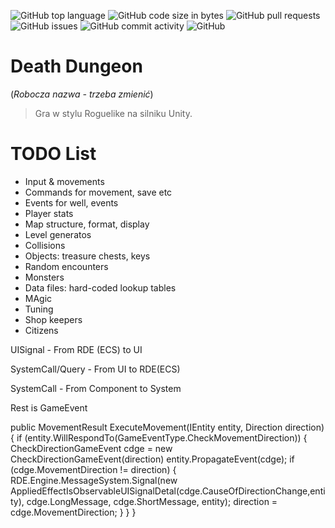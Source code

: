 
![GitHub top language](https://img.shields.io/github/languages/top/smolen89/death-dungeon.svg?style=plastic)
![GitHub code size in bytes](https://img.shields.io/github/languages/code-size/smolen89/death-dungeon.svg?color=darkcyan&style=plastic)
![GitHub pull requests](https://img.shields.io/github/issues-pr/smolen89/death-dungeon.svg?style=plastic)
![GitHub issues](https://img.shields.io/github/issues/smolen89/death-dungeon.svg?style=plastic)
![GitHub commit activity](https://img.shields.io/github/commit-activity/w/smolen89/death-dungeon.svg?style=plastic)
![GitHub](https://img.shields.io/github/license/smolen89/death-dungeon.svg?style=plastic)
# Death Dungeon

 (_Robocza nazwa - trzeba zmienić_)

> Gra w stylu Roguelike na silniku Unity.

# TODO List

- Input & movements
- Commands for movement, save etc
- Events for well, events
- Player stats
- Map structure, format, display
- Level generatos
- Collisions
- Objects: treasure chests, keys
- Random encounters
- Monsters
- Data files: hard-coded lookup tables
- MAgic
- Tuning
- Shop keepers
- Citizens



UISignal - From RDE (ECS) to UI

SystemCall/Query - From UI to RDE(ECS)

SystemCall - From Component to System

Rest is GameEvent


public MovementResult ExecuteMovement(IEntity entity, Direction direction)
{
    if (entity.WillRespondTo(GameEventType.CheckMovementDirection))
    {
        CheckDirectionGameEvent cdge = new CheckDirectionGameEvent(direction)
        entity.PropagateEvent(cdge);
        if (cdge.MovementDirection != direction)
        {
            RDE.Engine.MessageSystem.Signal(new AppliedEffectIsObservableUISignalDetal(cdge.CauseOfDirectionChange,entity),
            cdge.LongMessage,
            cdge.ShortMessage,
            entity);
            direction = cdge.MovementDirection;
        }
    }
}
